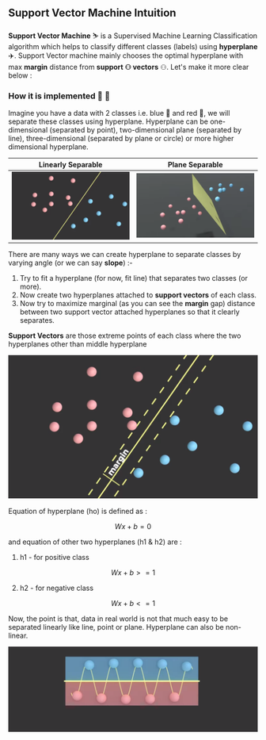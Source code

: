 ## Support Vector Machine Intuition

**Support Vector Machine** ⛷️ is a Supervised Machine Learning Classification algorithm which helps to classify different classes (labels) using **hyperplane** ✈️. Support Vector machine mainly chooses the optimal hyperplane with max **margin** distance from **support ⚇ vectors** ⚇. Let's make it more clear below :

### How it is implemented 🤔 💭

Imagine you have a data with 2 classes i.e. blue 🔵 and red 🔴, we will separate these classes using hyperplane. Hyperplane can be one-dimensional (separated by point), two-dimensional plane (separated by line), three-dimensional (separated by plane or circle) or more higher dimensional hyperplane.

|Linearly Separable|Plane Separable|
|------------------|---------------|
|<img src="https://github.com/Hg03/Story-Of-ML/blob/main/assets/lineseparable.png">|<img src="https://github.com/Hg03/Story-Of-ML/blob/main/assets/planeseparable.png">|

There are many ways we can create hyperplane to separate classes by varying angle (or we can say **slope**) :- 

1. Try to fit a hyperplane (for now, fit line) that separates two classes (or more).
2. Now create two hyperplanes attached to **support vectors** of each class.
3. Now try to maximize marginal (as you can see the **margin** gap) distance between two support vector attached hyperplanes so that it clearly separates.

**Support Vectors** are those extreme points of each class where the two hyperplanes other than middle hyperplane

<img src="https://github.com/Hg03/Story-Of-ML/blob/main/assets/hyperplanes.png">

Equation of hyperplane (ho) is defined as :

$$ Wx + b = 0 $$

and equation of other two hyperplanes (h1 & h2) are :

1. h1 - for positive class

$$ Wx + b >= 1 $$

2. h2 - for negative class

$$ Wx + b <=1 $$

Now, the point is that, data in real world is not that much easy to be separated linearly like line, point or plane. Hyperplane can also be non-linear.

<img src="https://github.com/Hg03/Story-Of-ML/blob/main/assets/nonlinear.png">





